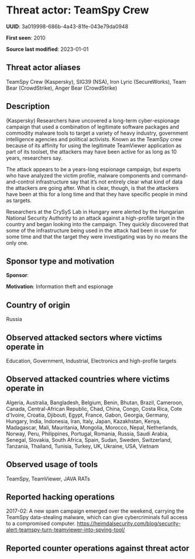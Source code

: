 # Threat actor: TeamSpy Crew

**UUID**: 3a019998-686b-4a43-81fe-043e79da0948

**First seen**: 2010

**Source last modified**: 2023-01-01

## Threat actor aliases

TeamSpy Crew (Kaspersky), SIG39 (NSA), Iron Lyric (SecureWorks), Team Bear (CrowdStrike), Anger Bear (CrowdStrike)

## Description

(Kaspersky) Researchers have uncovered a long-term cyber-espionage campaign that used a combination of legitimate software packages and commodity malware tools to target a variety of heavy industry, government intelligence agencies and political activists. Known as the TeamSpy crew because of its affinity for using the legitimate TeamViewer application as part of its toolset, the attackers may have been active for as long as 10 years, researchers say.

The attack appears to be a years-long espionage campaign, but experts who have analyzed the victim profile, malware components and command-and-control infrastructure say that it’s not entirely clear what kind of data the attackers are going after. What is clear, though, is that the attackers have been at this for a long time and that they have specific people in mind as targets.

Researchers at the CrySyS Lab in Hungary were alerted by the Hungarian National Security Authority to an attack against a high-profile target in the country and began looking into the campaign. They quickly discovered that some of the infrastructure being used in the attack had been in use for some time and that the target they were investigating was by no means the only one.

## Sponsor type and motivation

**Sponsor**: 

**Motivation**: Information theft and espionage


## Country of origin

Russia

## Observed attacked sectors where victims operate in

Education, Government, Industrial, Electronics and high-profile targets

## Observed attacked countries where victims operate in

Algeria, Australia, Bangladesh, Belgium, Benin, Bhutan, Brazil, Cameroon, Canada, Central-African Republic, Chad, China, Congo, Costa Rica, Cote d'Ivoire, Croatia, Djibouti, Egypt, France, Gabon, Georgia, Germany, Hungary, India, Indonesia, Iran, Italy, Japan, Kazakhstan, Kenya, Madagascar, Mali, Mauritania, Mongolia, Morocco, Nepal, Netherlands, Norway, Peru, Philippines, Portugal, Romania, Russia, Saudi Arabia, Senegal, Slovakia, South Africa, Spain, Sudan, Sweden, Switzerland, Tanzania, Thailand, Tunisia, Turkey, UK, Ukraine, USA, Vietnam

## Observed usage of tools

TeamSpy, TeamViewer, JAVA RATs

## Reported hacking operations

2017-02: A new spam campaign emerged over the weekend, carrying the TeamSpy data-stealing malware, which can give cybercriminals full access to a compromised computer.
https://heimdalsecurity.com/blog/security-alert-teamspy-turn-teamviewer-into-spying-tool/

## Reported counter operations against threat actor





